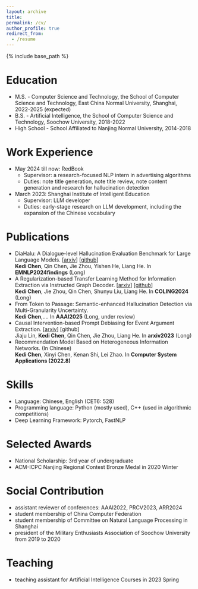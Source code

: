 ```yaml
---
layout: archive
title: 
permalink: /cv/
author_profile: true
redirect_from:
  - /resume
---
```


{% include base_path %}

Education
======
* M.S. - Computer Science and Technology, the School of Computer Science and Technology, East China Normal University, Shanghai, 2022-2025 (expected)
* B.S. - Artificial Intelligence, the School of Computer Science and Technology, Soochow University, 2018-2022
* High School - School Affiliated to Nanjing Normal University, 2014-2018

Work Experience
======
* May 2024 till now: RedBook
  * Supervisor: a research-focused NLP intern in advertising algorithms
  * Duties: note title generation, note title review, note content generation and research for hallucination detection
* March 2023: Shanghai Institute of Intelligent Education
  * Supervisor: LLM developer
  * Duties: early-stage research on LLM development, including the expansion of the Chinese vocabulary

Publications
======
* DiaHalu: A Dialogue-level Hallucination Evaluation Benchmark for Large Language Models. [[arxiv](https://arxiv.org/abs/2403.00896)] [[github](https://github.com/141forever/DiaHalu)]
  <br />**Kedi Chen**, Qin Chen, Jie Zhou, Yishen He, Liang He. In **EMNLP2024findings** (Long)
* A Regularization-based Transfer Learning Method for Information Extraction via Instructed Graph Decoder. [[arxiv](https://arxiv.org/abs/2403.00891)] [[github](https://github.com/141forever/TransferUIE)]
  <br />**Kedi Chen**, Jie Zhou, Qin Chen, Shunyu Liu, Liang He. In **COLING2024** (Long)
* From Token to Passage: Semantic-enhanced Hallucination Detection via Multi-Granularity Uncertainty. 
  <br />**Kedi Chen**,.... In **AAAI2025** (Long, under review)
* Causal Intervention-based Prompt Debiasing for Event Argument Extraction. [[arxiv](https://arxiv.org/abs/2210.01561)] [github]
  <br />Jiaju Lin, **Kedi Chen**, Qin Chen, Jie Zhou, Liang He. In **arxiv2023** (Long)
* Recommendation Model Based on Heterogeneous Information Networks. (In Chinese)
  <br />**Kedi Chen**, Xinyi Chen, Kenan Shi, Lei Zhao. In **Computer System Applications (2022.8)**
  
Skills
======
* Language: Chinese, English (CET6: 528)
* Programming language: Python (mostly used), C++ (used in algorithmic competitions)
* Deep Learning Framework: Pytorch, FastNLP
  
Selected Awards
======
* National Scholarship: 3rd year of undergraduate
* ACM-ICPC Nanjing Regional Contest Bronze Medal in 2020 Winter

Social Contribution
=====
* assistant reviewer of conferences: AAAI2022, PRCV2023, ARR2024
* student membership of China Computer Federation
* student membership of Committee on Natural Language Processing in Shanghai
* president of the Military Enthusiasts Association of Soochow University from 2019 to 2020

Teaching
======
* teaching assistant for Artificial Intelligence Courses in 2023 Spring
